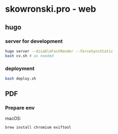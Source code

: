 # skowronski.pro - web

## hugo

### server for development

```bash
hugo server --disableFastRender --forceSyncStatic
bash cv.sh # as needed
```

### deployment

```bash
bash deploy.sh
```

## PDF

### Prepare env

macOS:
```bash
brew install chromium exiftool
```
